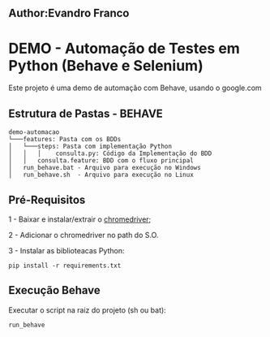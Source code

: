 ## Author:Evandro Franco
# DEMO - Automação de Testes em Python (Behave e Selenium)

Este projeto é uma demo de automação com Behave, usando o google.com 

## Estrutura de Pastas - BEHAVE

```
demo-automacao
└───features: Pasta com os BDDs
│   └───steps: Pasta com implementação Python
│   │   │    consulta.py: Código da Implementação do BDD
│   │   consulta.feature: BDD com o fluxo principal
│   run_behave.bat - Arquivo para execução no Windows
│   run_behave.sh  - Arquivo para execução no Linux
```

## Pré-Requisitos

1 - Baixar e instalar/extrair o [chromedriver](https://sites.google.com/a/chromium.org/chromedriver/getting-started);

2 - Adicionar o chromedriver no path do S.O.

3 - Instalar as biblioteacas Python:

    pip install -r requirements.txt

## Execução Behave

Executar o script na raiz do projeto (sh ou bat):

    run_behave